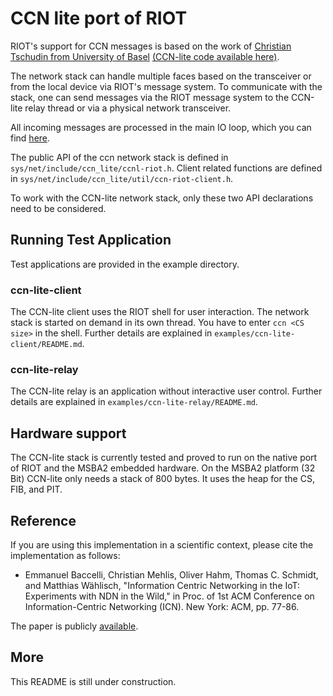 CCN lite port of RIOT
=====================

RIOT's support for CCN messages is based on the work of [Christian Tschudin from University of Basel](http://cn.cs.unibas.ch/people/cft/) [(CCN-lite code available here)](https://github.com/cn-uofbasel/ccn-lite).

The network stack can handle multiple faces based on the transceiver or from the local device via RIOT's message system.
To communicate with the stack, one can send messages via the RIOT message system to the CCN-lite relay thread or via a physical network transceiver.

All incoming messages are processed in the main IO loop, which you can find [here](ccn-lite-relay.c#L302).

The public API of the ccn network stack is defined in `sys/net/include/ccn_lite/ccnl-riot.h`.
Client related functions are defined in `sys/net/include/ccn_lite/util/ccn-riot-client.h`.

To work with the CCN-lite network stack, only these two API declarations need to be considered.


Running Test Application
------------------------

Test applications are provided in the example directory.

### ccn-lite-client

The CCN-lite client uses the RIOT shell for user interaction.
The network stack is started on demand in its own thread. You have to enter `ccn <CS size>` in the shell.
Further details are explained in `examples/ccn-lite-client/README.md`.

### ccn-lite-relay

The CCN-lite relay is an application without interactive user control.
Further details are explained in `examples/ccn-lite-relay/README.md`.

Hardware support
----------------

The CCN-lite stack is currently tested and proved to run on the native port of RIOT and the MSBA2 embedded hardware.
On the MSBA2 platform (32 Bit) CCN-lite only needs a stack of 800 bytes.
It uses the heap for the CS, FIB, and PIT.

Reference
---------

If you are using this implementation in a scientific context, please cite the implementation as follows:

* Emmanuel Baccelli, Christian Mehlis, Oliver Hahm, Thomas C. Schmidt, and Matthias Wählisch, "Information Centric Networking in the IoT: Experiments with NDN in the Wild," in Proc. of 1st ACM Conference on Information-Centric Networking (ICN). New York: ACM, pp. 77-86.

The paper is publicly [available](http://conferences.sigcomm.org/acm-icn/2014/papers/p77.pdf).

More
----

This README is still under construction.
